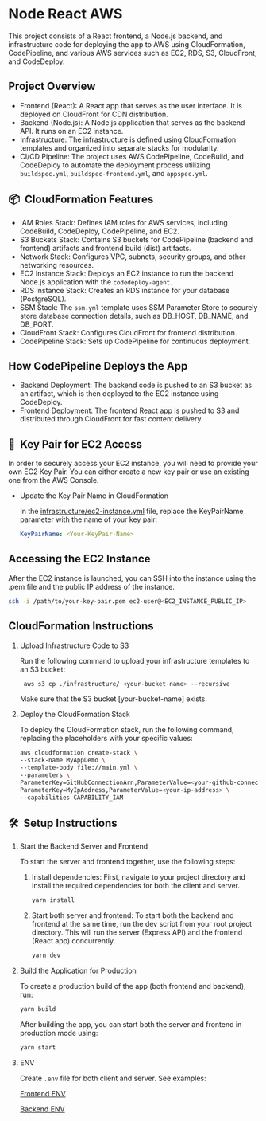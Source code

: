 # Node React AWS

This project consists of a React frontend, a Node.js backend, and infrastructure code for deploying the app to AWS using CloudFormation, CodePipeline, and various AWS services such as EC2, RDS, S3, CloudFront, and CodeDeploy.

## Project Overview

- Frontend (React): A React app that serves as the user interface. It is deployed on CloudFront for CDN distribution.
- Backend (Node.js): A Node.js application that serves as the backend API. It runs on an EC2 instance.
- Infrastructure: The infrastructure is defined using CloudFormation templates and organized into separate stacks for modularity.
- CI/CD Pipeline: The project uses AWS CodePipeline, CodeBuild, and CodeDeploy to automate the deployment process utilizing `buildspec.yml`, `buildspec-frontend.yml`, and `appspec.yml`.

## 📦&nbsp; CloudFormation Features

- IAM Roles Stack: Defines IAM roles for AWS services, including CodeBuild, CodeDeploy, CodePipeline, and EC2.
- S3 Buckets Stack: Contains S3 buckets for CodePipeline (backend and frontend) artifacts and frontend build (dist) artifacts.
- Network Stack: Configures VPC, subnets, security groups, and other networking resources.
- EC2 Instance Stack: Deploys an EC2 instance to run the backend Node.js application with the `codedeploy-agent`.
- RDS Instance Stack: Creates an RDS instance for your database (PostgreSQL).
- SSM Stack: The `ssm.yml` template uses SSM Parameter Store to securely store database connection details, such as DB_HOST, DB_NAME, and DB_PORT.
- CloudFront Stack: Configures CloudFront for frontend distribution.
- CodePipeline Stack: Sets up CodePipeline for continuous deployment.

## How CodePipeline Deploys the App

- Backend Deployment: The backend code is pushed to an S3 bucket as an artifact, which is then deployed to the EC2 instance using CodeDeploy.
- Frontend Deployment: The frontend React app is pushed to S3 and distributed through CloudFront for fast content delivery.

## 🔑&nbsp; Key Pair for EC2 Access

In order to securely access your EC2 instance, you will need to provide your own EC2 Key Pair. You can either create a new key pair or use an existing one from the AWS Console.

- Update the Key Pair Name in CloudFormation

  In the [infrastructure/ec2-instance.yml](infrastructure/ec2-instance.yml) file, replace the KeyPairName parameter with the name of your key pair:

  ```yml
  KeyPairName: <Your-KeyPair-Name>
  ```

## Accessing the EC2 Instance

After the EC2 instance is launched, you can SSH into the instance using the .pem file and the public IP address of the instance.

```bash
ssh -i /path/to/your-key-pair.pem ec2-user@<EC2_INSTANCE_PUBLIC_IP>
```

## CloudFormation Instructions

1. Upload Infrastructure Code to S3

   Run the following command to upload your infrastructure templates to an S3 bucket:

   ```bash
    aws s3 cp ./infrastructure/ <your-bucket-name> --recursive
   ```

   Make sure that the S3 bucket [your-bucket-name] exists.

2. Deploy the CloudFormation Stack

   To deploy the CloudFormation stack, run the following command, replacing the placeholders with your specific values:

   ```bash
   aws cloudformation create-stack \
   --stack-name MyAppDemo \
   --template-body file://main.yml \
   --parameters \
   ParameterKey=GitHubConnectionArn,ParameterValue=<your-github-connection-arn> \
   ParameterKey=MyIpAddress,ParameterValue=<your-ip-address> \
   --capabilities CAPABILITY_IAM
   ```

## 🛠️&nbsp; Setup Instructions

1. Start the Backend Server and Frontend

   To start the server and frontend together, use the following steps:

   1. Install dependencies: First, navigate to your project directory and install the required dependencies for both the client and server.

      ```bash
      yarn install
      ```

   2. Start both server and frontend: To start both the backend and frontend at the same time, run the dev script from your root project directory. This will run the server (Express API) and the frontend (React app) concurrently.

      ```bash
      yarn dev
      ```

2. Build the Application for Production

   To create a production build of the app (both frontend and backend), run:

   ```bash
   yarn build
   ```

   After building the app, you can start both the server and frontend in production mode using:

   ```bash
   yarn start
   ```

3. ENV

   Create `.env` file for both client and server. See examples:

   [Frontend ENV](client/.env.example)

   [Backend ENV](server/.env.example)
